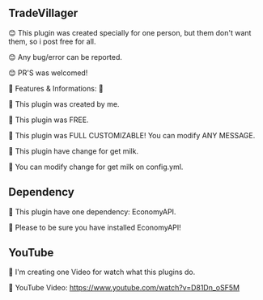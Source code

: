 ## TradeVillager

😊 This plugin was created specially for one person, but them don't want them, so i post free for all.

😊 Any bug/error can be reported. 

😊 PR'S was welcomed!

🌟 Features & Informations: 🌟

🧦 This plugin was created by me.

🧦 This plugin was FREE.

🧦 This plugin was FULL CUSTOMIZABLE! You can modify ANY MESSAGE.

🧦 This plugin have change for get milk.

🧦 You can modify change for get milk on config.yml.

## Dependency

🎉 This plugin have one dependency: EconomyAPI.

🎉 Please to be sure you have installed EconomyAPI!

## YouTube

🎉 I'm creating one Video for watch what this plugins do.

🎉 YouTube Video: https://www.youtube.com/watch?v=D81Dn_oSF5M
